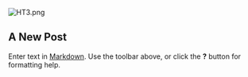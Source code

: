 ![HT3.png]({{site.baseurl}}/img/HT3.png)
## A New Post

Enter text in [Markdown](http://daringfireball.net/projects/markdown/). Use the toolbar above, or click the **?** button for formatting help.
